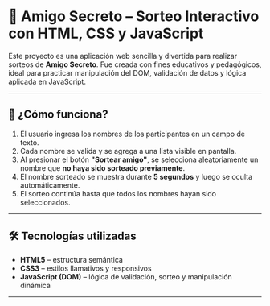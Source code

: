# 🎁 Amigo Secreto – Sorteo Interactivo con HTML, CSS y JavaScript

Este proyecto es una aplicación web sencilla y divertida para realizar sorteos de **Amigo Secreto**. Fue creada con fines educativos y pedagógicos, ideal para practicar manipulación del DOM, validación de datos y lógica aplicada en JavaScript.

---

## 🧩 ¿Cómo funciona?

1. El usuario ingresa los nombres de los participantes en un campo de texto.
2. Cada nombre se valida y se agrega a una lista visible en pantalla.
3. Al presionar el botón **"Sortear amigo"**, se selecciona aleatoriamente un nombre que **no haya sido sorteado previamente**.
4. El nombre sorteado se muestra durante **5 segundos** y luego se oculta automáticamente.
5. El sorteo continúa hasta que todos los nombres hayan sido seleccionados.

---

## 🛠️ Tecnologías utilizadas

- **HTML5** – estructura semántica
- **CSS3** – estilos llamativos y responsivos
- **JavaScript (DOM)** – lógica de validación, sorteo y manipulación dinámica

---


